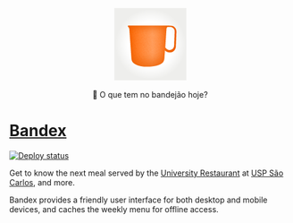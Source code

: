 <p align="center">
  <a href="https://bandex.rbrd.in/">
    <img alt="Bandex" src="public/apple-touch-icon.png" width="129" />
  </a>
</p>

<p align="center">🍴 O que tem no bandejão hoje?</p>

# [Bandex](https://bandex.rbrd.in)

[![Deploy status](https://img.shields.io/netlify/dfe440ac-8dff-490d-9074-ae1ebf12f309)](https://app.netlify.com/sites/bandex/deploys)

Get to know the next meal served by the [University Restaurant](https://www.puspsc.usp.br/cardapio/) at [USP São Carlos](https://www.saocarlos.usp.br/), and more.

Bandex provides a friendly user interface for both desktop and mobile devices, and caches the weekly menu for offline access.
